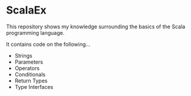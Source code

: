 # ScalaEx
This repository shows my knowledge surrounding the basics of the Scala programming language.
 <p> It contains code on the following...

* Strings
* Parameters
* Operators
* Conditionals 
* Return Types
* Type Interfaces

